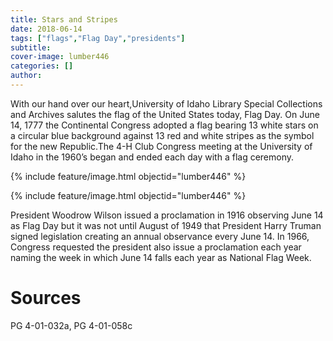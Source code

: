 ```yaml
---
title: Stars and Stripes
date: 2018-06-14
tags: ["flags","Flag Day","presidents"]
subtitle: 
cover-image: lumber446
categories: []
author:
---
```


With our hand over our heart,University of Idaho Library Special Collections and Archives
salutes the flag of the United States today, Flag Day. On June 14, 1777 the Continental Congress adopted a flag bearing 13 white stars on a circular blue background against 13 red and white stripes as the symbol for the new Republic.The 4-H Club Congress meeting at the University of Idaho in the 1960’s began and ended each day with a flag
ceremony.

{% include feature/image.html objectid="lumber446" %}

{% include feature/image.html objectid="lumber446" %}

President Woodrow Wilson issued a proclamation in 1916 observing June 14 as Flag Day but it was not until August of 1949 that President Harry Truman signed legislation creating an annual observance every June 14. In 1966, Congress requested the president also issue a proclamation each year naming the week in which June 14 falls each year as National Flag Week.

# Sources

PG 4-01-032a, PG 4-01-058c